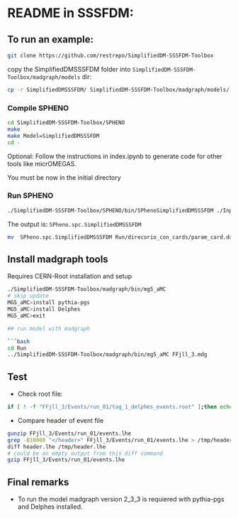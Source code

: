 # README in SSSFDM:

##  To run an example:
```bash
git clone https://github.com/restrepo/SimplifiedDM-SSSFDM-Toolbox
```

copy the SimplifiedDMSSSFDM folder into  `SimplifiedDM-SSSFDM-Toolbox/madgraph/models` dir:
```bash
cp -r SimplifiedDMSSSFDM/ SimplifiedDM-SSSFDM-Toolbox/madgraph/models/
```

### Compile SPHENO
```bash
cd SimplifiedDM-SSSFDM-Toolbox/SPHENO
make
make Model=SimplifiedDMSSSFDM
cd -
```
Optional: Follow the instructions in index.ipynb to generate code for other tools like micrOMEGAS.

You must be now in the initial directory

### Run SPHENO

```bash
./SimplifiedDM-SSSFDM-Toolbox/SPHENO/bin/SPhenoSimplifiedDMSSSFDM ./Input/LesHouches.in.SimplifiedDMSSSFDM
```
The output is: `SPheno.spc.SimplifiedDMSSSFDM`
```bash
mv  SPheno.spc.SimplifiedDMSSSFDM Run/direcorio_con_cards/param_card.dat
```

## Install madgraph tools
Requires CERN-Root installation and setup 

```bash
./SimplifiedDM-SSSFDM-Toolbox/madgraph/bin/mg5_aMC
# skip update
MG5_aMC>install pythia-pgs
MG5_aMC>install Delphes
MG5_aMC>exit

## run model with madgraph

```bash
cd Run
../SimplifiedDM-SSSFDM-Toolbox/madgraph/bin/mg5_aMC FFjll_3.mdg
```

## Test

* Check root file:
```bash
if [ ! -f "FFjll_3/Events/run_01/tag_1_delphes_events.root" ];then echo ERROR: run failed;fi
```
* Compare header of event file
```bash
gunzip FFjll_3/Events/run_01/events.lhe
grep -B10000 "</header>" FFjll_3/Events/run_01/events.lhe > /tmp/header.lhe
diff header.lhe /tmp/header.lhe
# could be an empty output from this diff command
gzip FFjll_3/Events/run_01/events.lhe
```

## Final remarks

* To run the model madgraph version 2_3_3  is requiered with pythia-pgs and Delphes installed.





